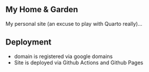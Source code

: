 ## My Home & Garden

My personal site (an excuse to play with Quarto really)...

## Deployment

- domain is registered via google domains
- Site is deployed via Github Actions and Github Pages